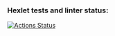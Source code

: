 ### Hexlet tests and linter status:
[![Actions Status](https://github.com/Zakir0000/frontend-project-11/actions/workflows/hexlet-check.yml/badge.svg)](https://github.com/Zakir0000/frontend-project-11/actions)